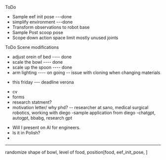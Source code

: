 ToDo
- Sample eef init pose    ---done
- simplify environment    ---done
- Transform observations to robot base
- Sample Post scoop pose
- Scope down action space limit mostly unused joints

ToDo
Scene modifications
- adjust orein of bed    ---- done
- scale the bowl         ---- done
- scale up the spoon     ---- done
- arm lighting           ---- on going -- issue with cloning when changing materials



* this friday --- deadline verona
- cv
- forms
- research statment?
- motivation letter/ why phd?
 -- researcher at sano, medical surgical robotics, working with diego
    -sample application from diego
    -chatgpt, autogpt, bbabg, research gpt


* Will I present on AI for engineers.
* Is it in Polish?
* 
--------------------

randomize shape of bowl, level of food, position[food, eef_init_pose, ]

